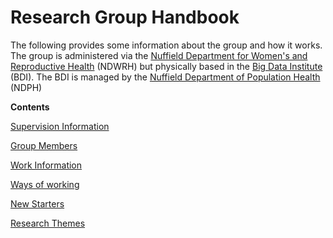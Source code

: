 # Research Group Handbook

The following provides some information about the group and how it works. The group is administered via the [Nuffield Department for Women's and Reproductive Health](https://www.wrh.ox.ac.uk/) (NDWRH) but physically based in the [Big Data Institute](https://www.bdi.ox.ac.uk/) (BDI). The BDI is managed by the [Nuffield Department of Population Health](https://www.ndph.ox.ac.uk/) (NDPH)

**Contents**

[Supervision Information](supervision.md)

[Group Members](members.md)

[Work Information](workinginfo.md)

[Ways of working](waysofworking.md)

[New Starters](newstarters.md)

[Research Themes](research_projects.md)


